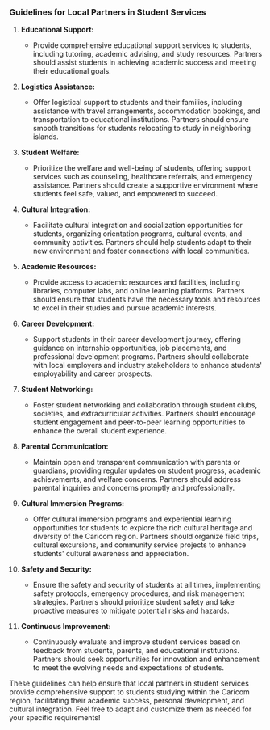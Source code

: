 ### Guidelines for Local Partners in Student Services

1. **Educational Support:**

   - Provide comprehensive educational support services to students, including tutoring, academic advising, and study resources. Partners should assist students in achieving academic success and meeting their educational goals.

2. **Logistics Assistance:**

   - Offer logistical support to students and their families, including assistance with travel arrangements, accommodation bookings, and transportation to educational institutions. Partners should ensure smooth transitions for students relocating to study in neighboring islands.

3. **Student Welfare:**

   - Prioritize the welfare and well-being of students, offering support services such as counseling, healthcare referrals, and emergency assistance. Partners should create a supportive environment where students feel safe, valued, and empowered to succeed.

4. **Cultural Integration:**

   - Facilitate cultural integration and socialization opportunities for students, organizing orientation programs, cultural events, and community activities. Partners should help students adapt to their new environment and foster connections with local communities.

5. **Academic Resources:**

   - Provide access to academic resources and facilities, including libraries, computer labs, and online learning platforms. Partners should ensure that students have the necessary tools and resources to excel in their studies and pursue academic interests.

6. **Career Development:**

   - Support students in their career development journey, offering guidance on internship opportunities, job placements, and professional development programs. Partners should collaborate with local employers and industry stakeholders to enhance students' employability and career prospects.

7. **Student Networking:**

   - Foster student networking and collaboration through student clubs, societies, and extracurricular activities. Partners should encourage student engagement and peer-to-peer learning opportunities to enhance the overall student experience.

8. **Parental Communication:**

   - Maintain open and transparent communication with parents or guardians, providing regular updates on student progress, academic achievements, and welfare concerns. Partners should address parental inquiries and concerns promptly and professionally.

9. **Cultural Immersion Programs:**

   - Offer cultural immersion programs and experiential learning opportunities for students to explore the rich cultural heritage and diversity of the Caricom region. Partners should organize field trips, cultural excursions, and community service projects to enhance students' cultural awareness and appreciation.

10. **Safety and Security:**

    - Ensure the safety and security of students at all times, implementing safety protocols, emergency procedures, and risk management strategies. Partners should prioritize student safety and take proactive measures to mitigate potential risks and hazards.

11. **Continuous Improvement:**
    - Continuously evaluate and improve student services based on feedback from students, parents, and educational institutions. Partners should seek opportunities for innovation and enhancement to meet the evolving needs and expectations of students.

These guidelines can help ensure that local partners in student services provide comprehensive support to students studying within the Caricom region, facilitating their academic success, personal development, and cultural integration. Feel free to adapt and customize them as needed for your specific requirements!
